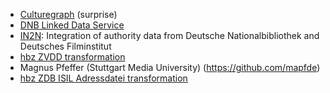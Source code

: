 * [Culturegraph](http://www.culturegraph.org/) (surprise)
* [DNB Linked Data Service](http://www.dnb.de/EN/Service/DigitaleDienste/LinkedData/linkeddata_node.html)
* [IN2N](http://in2n.de/): Integration of authority data from Deutsche Nationalbibliothek and Deutsches Filminstitut
* [hbz ZVDD transformation](http://datahub.io/dataset/hbz-zvdd)
* Magnus Pfeffer (Stuttgart Media University) (https://github.com/mapfde)
* [hbz ZDB ISIL Adressdatei transformation](http://datahub.io/dataset/lobid-organisations)